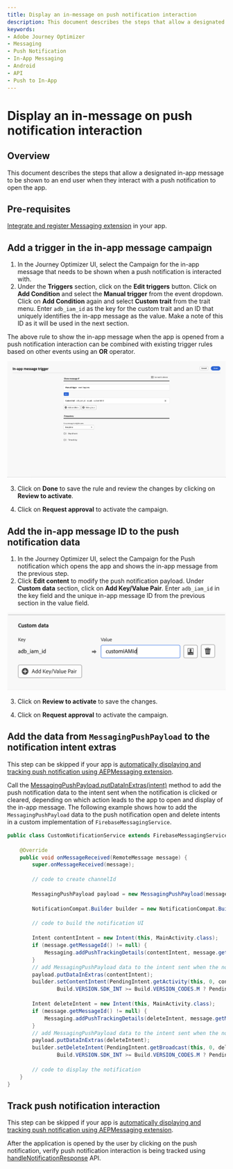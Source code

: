 ```yaml
---
title: Display an in-message on push notification interaction
description: This document describes the steps that allow a designated in-app message to be shown to an end user when they interact with a push notification to open the app.
keywords:
- Adobe Journey Optimizer
- Messaging
- Push Notification
- In-App Messaging
- Android
- API
- Push to In-App
---
```


# Display an in-message on push notification interaction

## Overview

This document describes the steps that allow a designated in-app message to be shown to an end user when they interact with a push notification to open the app.

## Pre-requisites

[Integrate and register Messaging extension](../../../index.md#implement-extension-in-mobile-app) in your app.

## Add a trigger in the in-app message campaign

1. In the Journey Optimizer UI, select the Campaign for the in-app message that needs to be shown when a push notification is interacted with.
2. Under the **Triggers** section, click on the **Edit triggers** button. Click on **Add Condition** and select the **Manual trigger** from the event dropdown. Click on **Add Condition** again and select **Custom trait** from the trait menu. Enter `adb_iam_id` as the key for the custom trait and an ID that uniquely identifies the in-app message as the value. Make a note of this ID as it will be used in the next section.

<InlineAlert variant="info" slots="text"/>

The above rule to show the in-app message when the app is opened from a push notification interaction can be combined with existing trigger rules based on other events using an **OR** operator.

![In-app campaign trigger for Push-to-inapp](./../../assets/push-notification/iam-trigger-p2i.png)

3. Click on **Done** to save the rule and review the changes by clicking on **Review to activate**.

4. Click on **Request approval** to activate the campaign.

## Add the in-app message ID to the push notification data

1. In the Journey Optimizer UI, select the Campaign for the Push notification which opens the app and shows the in-app message from the previous step.
2. Click **Edit content** to modify the push notification payload. Under **Custom data** section, click on **Add Key/Value Pair**. Enter `adb_iam_id` in the key field and the unique in-app message ID from the previous section in the value field.

![Push campaign custom data for Push-to-inapp](./../../assets/push-notification/push-custom-data-p2i.png)

3. Click on **Review to activate** to save the changes.

4. Click on **Request approval** to activate the campaign.

## Add the data from `MessagingPushPayload` to the notification intent extras

<InlineAlert variant="info" slots="text"/>

This step can be skipped if your app is [automatically displaying and tracking push notification using AEPMessaging extension](./automatic-display-and-tracking.md).

Call the [MessagingPushPayload.putDataInExtras(intent)](./../../public-classes/messaging-push-payload.md#public-apis) method to add the push notification data to the intent sent when the notification is clicked or cleared, depending on which action leads to the app to open and display of the in-app message. The following example shows how to add the `MessagingPushPayload` data to the push notification open and delete intents in a custom implementation of `FirebaseMessagingService`.

```java
public class CustomNotificationService extends FirebaseMessagingService {

    @Override
    public void onMessageReceived(RemoteMessage message) {
        super.onMessageReceived(message);

        // code to create channelId

        MessagingPushPayload payload = new MessagingPushPayload(message);

        NotificationCompat.Builder builder = new NotificationCompat.Builder(this, channelId);

        // code to build the notification UI

        Intent contentIntent = new Intent(this, MainActivity.class);
        if (message.getMessageId() != null) {
            Messaging.addPushTrackingDetails(contentIntent, message.getMessageId(), message.getData());
        }
        // add MessagingPushPayload data to the intent sent when the notification is clicked
        payload.putDataInExtras(contentIntent);
        builder.setContentIntent(PendingIntent.getActivity(this, 0, contentIntent,
                Build.VERSION.SDK_INT >= Build.VERSION_CODES.M ? PendingIntent.FLAG_IMMUTABLE : 0));

        Intent deleteIntent = new Intent(this, MainActivity.class);
        if (message.getMessageId() != null) {
            Messaging.addPushTrackingDetails(deleteIntent, message.getMessageId(), message.getData());
        }
        // add MessagingPushPayload data to the intent sent when the notification is cleared from the notification panel 
        payload.putDataInExtras(deleteIntent);
        builder.setDeleteIntent(PendingIntent.getBroadcast(this, 0, deleteIntent,
                Build.VERSION.SDK_INT >= Build.VERSION_CODES.M ? PendingIntent.FLAG_IMMUTABLE : 0));

        // code to display the notification
    }
}
```

## Track push notification interaction

<InlineAlert variant="info" slots="text"/>

This step can be skipped if your app is [automatically displaying and tracking push notification using AEPMessaging extension](./automatic-display-and-tracking.md).

After the application is opened by the user by clicking on the push notification, verify push notification interaction is being tracked using [handleNotificationResponse](./manual-display-and-tracking.md#tracking-push-notification-interactions) API.
